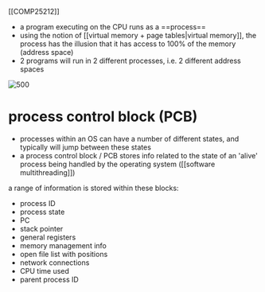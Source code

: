 [[COMP25212]]

- a program executing on the CPU runs as a ==process==
- using the notion of [[virtual memory + page tables|virtual memory]], the process has the illusion that it has access to 100% of the memory (address space)
- 2 programs will run in 2 different processes, i.e. 2 different address spaces

![500](https://i.imgur.com/e5vsYaS.png)

# process control block (PCB)

- processes within an OS can have a number of different states, and typically will jump between these states
- a process control block / PCB stores info related to the state of an 'alive' process being handled by the operating system ([[software multithreading]])

a range of information is stored within these blocks:
- process ID
- process state
- PC
- stack pointer
- general registers
- memory management info
- open file list with positions
- network connections
- CPU time used
- parent process ID